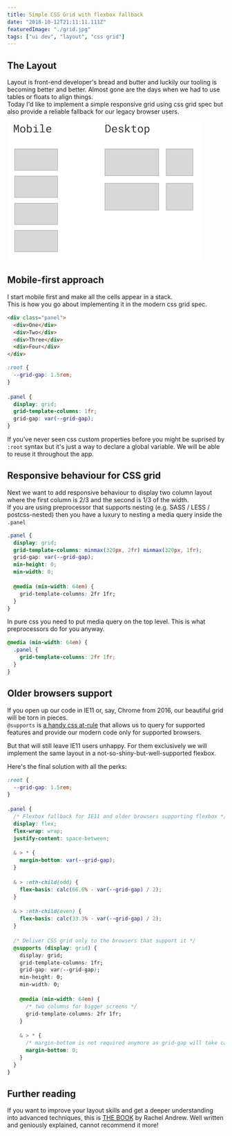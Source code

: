 ```yaml
---
title: Simple CSS Grid with flexbox fallback
date: "2018-10-12T21:11:11.111Z"
featuredImage: "./grid.jpg"
tags: ["ui dev", "layout", "css grid"]
---
```


## The Layout

Layout is front-end developer's bread and butter and luckily our tooling is becoming better and better. Almost gone are the days when we had to use tables or floats to align things.  
Today I'd like to implement a simple responsive grid using css grid spec but also provide a reliable fallback for our legacy browser users.

![The Layout](./layout.png)

## Mobile-first approach

I start mobile first and make all the cells appear in a stack.  
This is how you go about implementing it in the modern css grid spec.

```html
<div class="panel">
  <div>One</div>
  <div>Two</div>
  <div>Three</div>
  <div>Four</div>
</div>
```

```css
:root {
  --grid-gap: 1.5rem;
}

.panel {
  display: grid;
  grid-template-columns: 1fr;
  grid-gap: var(--grid-gap);
}
```

If you've never seen css custom properties before you might be suprised by `:root` syntax but it's just a way to declare a global variable. We will be able to reuse it throughout the app.

## Responsive behaviour for CSS grid

Next we want to add responsive behaviour to display two column layout where the first column is 2/3 and the second is 1/3 of the width.  
If you are using preprocessor that supports nesting (e.g. SASS / LESS / postcss-nested) then you have a luxury to nesting a media query inside the `.panel`

```css
.panel {
  display: grid;
  grid-template-columns: minmax(320px, 2fr) minmax(320px, 1fr);
  grid-gap: var(--grid-gap);
  min-height: 0;
  min-width: 0;

  @media (min-width: 64em) {
    grid-template-columns: 2fr 1fr;
  }
}
```

In pure css you need to put media query on the top level. This is what preprocessors do for you anyway.

```css
@media (min-width: 64em) {
  .panel {
    grid-template-columns: 2fr 1fr;
  }
}
```

## Older browsers support

If you open up our code in IE11 or, say, Chrome from 2016, our beautiful grid will be torn in pieces.  
`@supports` is [a handy css at-rule](https://developer.mozilla.org/en-US/docs/Web/CSS/@supports) that allows us to query for supported features and provide our modern code only for supported browsers.

But that will still leave IE11 users unhappy. For them exclusively we will implement the same layout in a not-so-shiny-but-well-supported flexbox.

Here's the final solution with all the perks:

```css
:root {
  --grid-gap: 1.5rem;
}

.panel {
  /* Flexbox fallback for IE11 and older browsers supporting flexbox */
  display: flex;
  flex-wrap: wrap;
  justify-content: space-between;

  & > * {
    margin-bottom: var(--grid-gap);
  }

  & > :nth-child(odd) {
    flex-basis: calc(66.6% - var(--grid-gap) / 2);
  }

  & > :nth-child(even) {
    flex-basis: calc(33.3% - var(--grid-gap) / 2);
  }

  /* Deliver CSS grid only to the browsers that support it */
  @supports (display: grid) {
    display: grid;
    grid-template-columns: 1fr;
    grid-gap: var(--grid-gap);
    min-height: 0;
    min-width: 0;

    @media (min-width: 64em) {
      /* two columns for bigger screens */
      grid-template-columns: 2fr 1fr;
    }

    & > * {
      /* margin-bottom is not required anymore as grid-gap will take care of vertial gaps too */
      margin-bottom: 0;
    }
  }
}
```

## Further reading

If you want to improve your layout skills and get a deeper understanding into advanced techniques, this is [THE BOOK](https://abookapart.com/products/the-new-css-layout) by Rachel Andrew. Well written and geniously explained, cannot recommend it more!